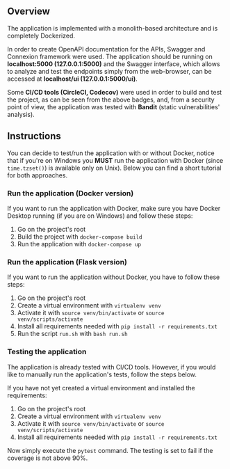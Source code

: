 ## Overview
The application is implemented with a monolith-based architecture and is completely Dockerized. 

In order to create OpenAPI documentation for the APIs, Swagger and Connexion framework were used. The application should be running on **localhost:5000 (127.0.0.1:5000)** and the Swagger interface, which allows to analyze and test the endpoints simply from the web-browser, can be accessed at **localhost/ui (127.0.0.1:5000/ui)**.

Some **CI/CD tools (CircleCI, Codecov)** were used in order to build and test the project, as can be seen from the above badges, and, from a security point of view, the application was tested with **Bandit** (static vulnerabilities' analysis).

## Instructions
You can decide to test/run the application with or without Docker, notice that if you're on Windows you **MUST** run the application with Docker (since `time.tzset()`) is available only on Unix).
Below you can find a short tutorial for both approaches.
### Run the application (Docker version)

If you want to run the application with Docker, make sure you have Docker Desktop running (if you are on Windows) and follow these steps:

1. Go on the project's root
2. Build the project with `docker-compose build`
3. Run the application with `docker-compose up`

### Run the application (Flask version)

If you want to run the application without Docker, you have to follow these steps:

1. Go on the project's root
2. Create a virtual environment with `virtualenv venv`
3. Activate it with `source venv/bin/activate` or `source venv/scripts/activate`
4. Install all requirements needed with `pip install -r requirements.txt`
5. Run the script `run.sh` with `bash run.sh`

### Testing the application
The application is already tested with CI/CD tools. However, if you would like to manually run the application's tests, follow the steps below.

If you have not yet created a virtual environment and installed the requirements:
1. Go on the project's root
2. Create a virtual environment with `virtualenv venv`
3. Activate it with `source venv/bin/activate` or `source venv/scripts/activate`
4. Install all requirements needed with `pip install -r requirements.txt`

Now simply execute the `pytest` command. The testing is set to fail if the coverage is not above 90%.
